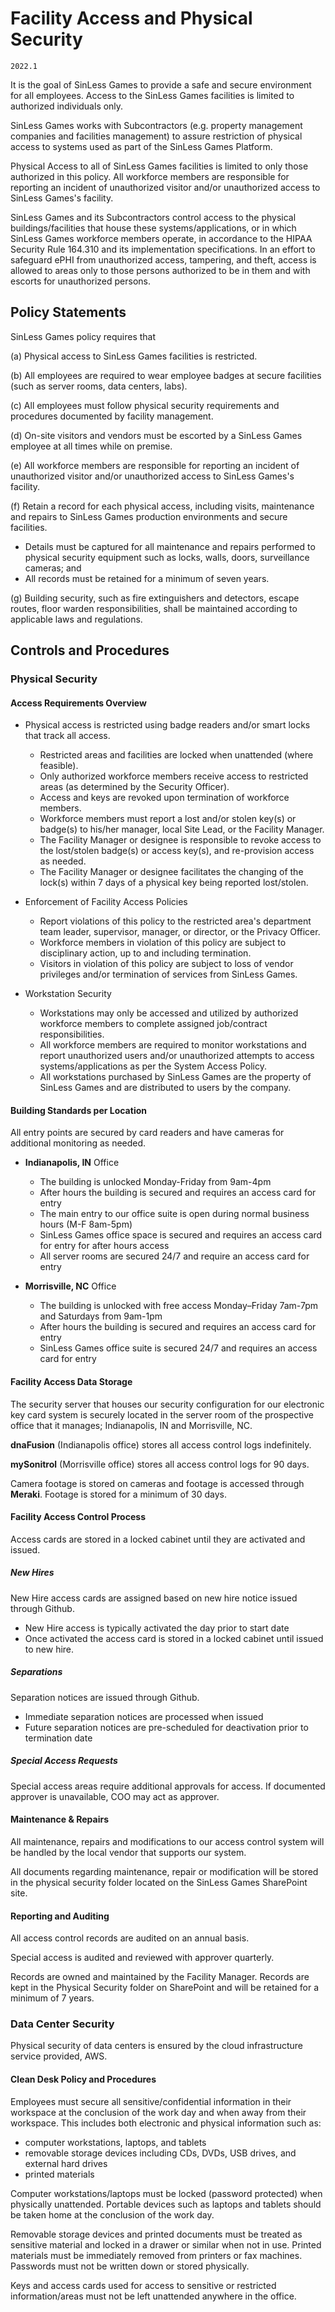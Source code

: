 # Facility Access and Physical Security

`2022.1`

It is the goal of SinLess Games to provide a safe and secure environment
for all employees. Access to the SinLess Games facilities is limited to
authorized individuals only.

SinLess Games works with Subcontractors (e.g. property management
companies and facilities management) to assure restriction of physical access to
systems used as part of the SinLess Games Platform.

Physical Access to all of SinLess Games facilities is limited to only
those authorized in this policy. All workforce members are
responsible for reporting an incident of unauthorized visitor and/or
unauthorized access to SinLess Games's facility.

SinLess Games and its Subcontractors control access to the physical
buildings/facilities that house these systems/applications, or in which
SinLess Games workforce members operate, in accordance to the HIPAA
Security Rule 164.310 and its implementation specifications. In an effort to
safeguard ePHI from unauthorized access, tampering, and theft, access is allowed
to areas only to those persons authorized to be in them and with escorts for
unauthorized persons.

## Policy Statements

SinLess Games policy requires that

(a) Physical access to SinLess Games facilities is restricted.

(b) All employees are required to wear employee badges at secure facilities
(such as server rooms, data centers, labs).

(c) All employees must follow physical security requirements and procedures
documented by facility management.

(d) On-site visitors and vendors must be escorted by a SinLess Games employee at all
times while on premise.

(e) All workforce members are responsible for reporting an incident of
unauthorized visitor and/or unauthorized access to SinLess Games's facility.

(f) Retain a record for each physical access, including visits, maintenance and
repairs to SinLess Games production environments and secure facilities.

  * Details must be captured for all maintenance and repairs performed to
    physical security equipment such as locks, walls, doors, surveillance
    cameras; and
  * All records must be retained for a minimum of seven years.

(g) Building security, such as fire extinguishers and detectors, escape routes,
floor warden responsibilities, shall be maintained according to applicable laws
and regulations.


## Controls and Procedures


### Physical Security

#### Access Requirements Overview

* Physical access is restricted using badge readers and/or smart locks that
  track all access.

    * Restricted areas and facilities are locked when unattended (where
      feasible).
    * Only authorized workforce members receive access to restricted areas (as
      determined by the Security Officer).
    * Access and keys are revoked upon termination of workforce members.
    * Workforce members must report a lost and/or stolen key(s) or badge(s) to
      his/her manager, local Site Lead, or the Facility Manager.
    * The Facility Manager or designee is responsible to revoke access to the
      lost/stolen badge(s) or access key(s), and re-provision access as needed.
    * The Facility Manager or designee facilitates the changing of the lock(s)
      within 7 days of a physical key being reported lost/stolen.

* Enforcement of Facility Access Policies

    * Report violations of this policy to the restricted area's department team
      leader, supervisor, manager, or director, or the Privacy Officer.
    * Workforce members in violation of this policy are subject to disciplinary
      action, up to and including termination.
    * Visitors in violation of this policy are subject to loss of vendor
      privileges and/or termination of services from SinLess Games.

* Workstation Security

    * Workstations may only be accessed and utilized by authorized workforce
      members to complete assigned job/contract responsibilities.
    * All workforce members are required to monitor workstations and report
      unauthorized users and/or unauthorized attempts to access
      systems/applications as per the System Access Policy.
    * All workstations purchased by SinLess Games are the property of SinLess Games and
      are distributed to users by the company.

#### Building Standards per Location

All entry points are secured by card readers and have cameras for additional
monitoring as needed.

* **Indianapolis, IN** Office

    * The building is unlocked Monday-Friday from 9am-4pm
    * After hours the building is secured and requires an access card for entry
    * The main entry to our office suite is open during normal business hours
      (M-F 8am-5pm)
    * SinLess Games office space is secured and requires an access card for entry for
      after hours access
    * All server rooms are secured 24/7 and require an access card for entry

* **Morrisville, NC** Office

    * The building is unlocked with free access Monday–Friday 7am-7pm and
      Saturdays from 9am-1pm
    * After hours the building is secured and requires an access card for entry
    * SinLess Games office suite is secured 24/7 and requires an access card for
      entry

#### Facility Access Data Storage

The security server that houses our security configuration for our electronic
key card system is securely located in the server room of the prospective office
that it manages; Indianapolis, IN and Morrisville, NC.

**dnaFusion** (Indianapolis office) stores all access control logs indefinitely.

**mySonitrol** (Morrisville office) stores all access control logs for 90 days.

Camera footage is stored on cameras and footage is accessed through **Meraki**.
Footage is stored for a minimum of 30 days.

#### Facility Access Control Process

Access cards are stored in a locked cabinet until they are activated and issued.

##### New Hires

New Hire access cards are assigned based on new hire notice issued through Github.

* New Hire access is typically activated the day prior to start date
* Once activated the access card is stored in a locked cabinet until issued to
  new hire.

##### Separations

Separation notices are issued through Github.

* Immediate separation notices are processed when issued
* Future separation notices are pre-scheduled for deactivation prior to
  termination date

##### Special Access Requests

Special access areas require additional approvals for access. If documented
approver is unavailable, COO may act as approver.

#### Maintenance & Repairs

All maintenance, repairs and modifications to our access control system will be
handled by the local vendor that supports our system.

All documents regarding maintenance, repair or modification will be stored in
the physical security folder located on the SinLess Games SharePoint site.

#### Reporting and Auditing

All access control records are audited on an annual basis.

Special access is audited and reviewed with approver quarterly.

Records are owned and maintained by the Facility Manager. Records are kept in
the Physical Security folder on SharePoint and will be retained for a minimum of
7 years.


### Data Center Security

Physical security of data centers is ensured by the cloud infrastructure service
provided, AWS.


#### Clean Desk Policy and Procedures

Employees must secure all sensitive/confidential information in their workspace
at the conclusion of the work day and when away from their workspace. This
includes both electronic and physical information such as:

* computer workstations, laptops, and tablets
* removable storage devices including CDs, DVDs, USB drives, and external hard drives
* printed materials

Computer workstations/laptops must be locked (password protected) when
physically unattended. Portable devices such as laptops and tablets should be
taken home at the conclusion of the work day.

Removable storage devices and printed documents must be treated as sensitive
material and locked in a drawer or similar when not in use. Printed materials
must be immediately removed from printers or fax machines. Passwords must not be
written down or stored physically.

Keys and access cards used for access to sensitive or restricted
information/areas must not be left unattended anywhere in the office.
